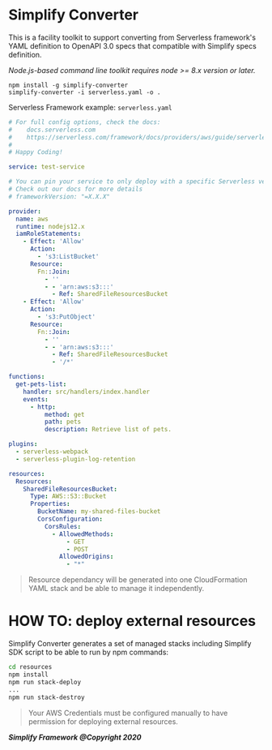 # Simplify Converter
  
This is a facility toolkit to support converting from Serverless framework's YAML definition to OpenAPI 3.0 specs that compatible with Simplify specs definition.

*Node.js-based command line toolkit requires node >= 8.x version or later.*

```
npm install -g simplify-converter
simplify-converter -i serverless.yaml -o .
```

Serverless Framework example: `serverless.yaml`

```yaml
# For full config options, check the docs:
#    docs.serverless.com
#    https://serverless.com/framework/docs/providers/aws/guide/serverless.yml/
#
# Happy Coding!

service: test-service

# You can pin your service to only deploy with a specific Serverless version
# Check out our docs for more details
# frameworkVersion: "=X.X.X"

provider:
  name: aws
  runtime: nodejs12.x
  iamRoleStatements:
    - Effect: 'Allow'
      Action:
        - 's3:ListBucket'
      Resource:
        Fn::Join:
          - ''
          - - 'arn:aws:s3:::'
            - Ref: SharedFileResourcesBucket
    - Effect: 'Allow'
      Action:
        - 's3:PutObject'
      Resource:
        Fn::Join:
          - ''
          - - 'arn:aws:s3:::'
            - Ref: SharedFileResourcesBucket
            - '/*'

functions:
  get-pets-list:
    handler: src/handlers/index.handler
    events:
      - http:
          method: get
          path: pets
          description: Retrieve list of pets.

plugins:
  - serverless-webpack
  - serverless-plugin-log-retention

resources:
  Resources:
    SharedFileResourcesBucket:
      Type: AWS::S3::Bucket
      Properties:
        BucketName: my-shared-files-bucket
        CorsConfiguration:
          CorsRules:
            - AllowedMethods:
                - GET
                - POST
              AllowedOrigins:
                - "*"
```

> Resource dependancy will be generated into one CloudFormation YAML stack and be able to manage it independently.

# HOW TO: deploy external resources
  Simplify Converter generates a set of managed stacks including Simplify SDK script to be able to run by npm commands:

  ```bash
  cd resources
  npm install
  npm run stack-deploy
  ...
  npm run stack-destroy
  ```

> Your AWS Credentials must be configured manually to have permission for deploying external resources.

***Simplify Framework @Copyright 2020***
